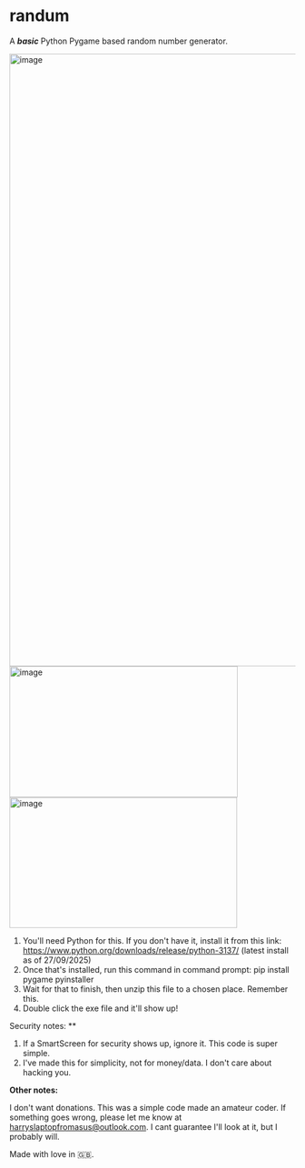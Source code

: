 # randum
A _**basic**_ Python Pygame based random number generator.

<img width="1919" height="1079" alt="image" src="https://github.com/user-attachments/assets/d3655f91-0fdf-4b74-9642-8b65d2bacecc" />
<img width="402" height="231" alt="image" src="https://github.com/user-attachments/assets/3a738169-3233-4c7f-a03e-f44690c695eb" />
<img width="401" height="230" alt="image" src="https://github.com/user-attachments/assets/b145c787-cea9-48c8-87c6-f2a464abe33f" />



1) You'll need Python for this. If you don't have it, install it from this link: https://www.python.org/downloads/release/python-3137/ (latest install as of 27/09/2025)
2) Once that's installed, run this command in command prompt: pip install pygame pyinstaller
3) Wait for that to finish, then unzip this file to a chosen place. Remember this.
4) Double click the exe file and it'll show up!

Security notes: **

1) If a SmartScreen for security shows up, ignore it. This code is super simple. 
2) I've made this for simplicity, not for money/data. I don't care about hacking you.

**Other notes:**

I don't want donations. This was a simple code made an amateur coder. 
If something goes wrong, please let me know at harryslaptopfromasus@outlook.com. I cant guarantee I'll look at it, but I probably will.

Made with love in 🇬🇧.  

